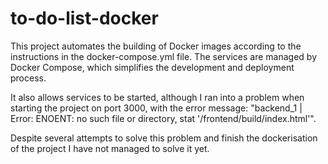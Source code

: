 # to-do-list-docker
This project automates the building of Docker images according to the instructions in the docker-compose.yml file. The services are managed by Docker Compose, which simplifies the development and deployment process.

It also allows services to be started, although I ran into a problem when starting the project on port 3000, with the error message: "backend_1 | Error: ENOENT: no such file or directory, stat '/frontend/build/index.html'".

Despite several attempts to solve this problem and finish the dockerisation of the project I have not managed to solve it yet.





